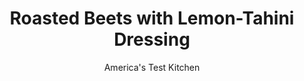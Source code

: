 ---
layout: ../../layouts/MarkdownPostLayout.astro
title: Roasted Beets with Lemon-Tahini Dressing
author: America's Test Kitchen
pubDate: 2023-03-15
description: "The key to well-seasoned beets lies in prepping them before—rather than after—cooking."
image_url: https://res.cloudinary.com/hksqkdlah/image/upload/ar_1:1,c_fill,dpr_2.0,f_auto,fl_lossy.progressive.strip_profile,g_faces:auto,q_auto:low,w_344/SFS_RoastedBeetsLemonTahiniDressing-20_nyqhmj
tags: ["Side Dishes","Vegetables"]
calories: 1154
protein: 4
carbohydrates: 12
fats: 12
fiber: 5
ingredients: ["2 tablespoons, tahini","2 tablespoons, lemon juice","1 tablespoon, extra-virgin olive oil","1 tablespoon, water","1 teaspoon, minced fresh thyme","1 , garlic clove, minced","¼ teaspoon, table salt","2 pounds, beets, trimmed, peeled, and cut into ½-inch-thick wedges","3 tablespoons, extra-virgin olive oil","4 , garlic cloves, smashed and peeled","12 fresh, thyme sprigs","2 , bay leaves","1 teaspoon, table salt","½ teaspoon, pepper","¾ cup, water","2 teaspoons, sesame seeds, toasted","2 teaspoons, minced fresh chives"]
serves: 6
time: "2 hours, plus 20 minutes cooling"
instructions: ["FOR THE DRESSING : Whisk all ingredients in medium bowl until smooth; set aside. (Dressing can be refrigerated for up to 2 days; stir to recombine and thin with water or lemon juice as needed before serving.)","FOR THE BEETS: Adjust oven rack to middle position and heat oven to 450 degrees. Toss beets with oil, garlic, thyme sprigs, bay leaves, salt, and pepper in large bowl until evenly coated. Transfer beets to 13 by 9-inch baking pan. Pour water into pan; cover tightly with aluminum foil; and roast until beets can be easily pierced with paring knife, 1 to 1¼ hours.","Remove pan from oven. Carefully remove foil, letting steam escape away from you, and return pan to oven. Roast until edges of beets are beginning to caramelize, 15 to 20 minutes. Discard garlic, thyme sprigs, and bay leaves. Let beets cool for 20 minutes.","Spread dressing evenly over serving platter. Arrange beets on top of dressing, then sprinkle with sesame seeds and chives. Serve warm or at room temperature."]
nutrition: ["574 mg Potassium, K","114 mg Phosphorus, P","89 mg Calcium, Ca","3 mg Iron, Fe","54 mg Magnesium, Mg","494 mg Sodium, Na","12 g Total lipid (fat)","7 g Fatty acids, total monounsaturated","2 g Fatty acids, total polyunsaturated","20 mg Vitamin C, total ascorbic acid","1 g Fatty acids, total saturated","5 g Fiber, total dietary","175 µg Folate, food","10 g Sugars, total","6 µg Vitamin K (phylloquinone)","175 g Water","18 g Carbohydrate, by difference","175 µg Folate, DFE","4 g Protein","1 mg Vitamin E (alpha-tocopherol)","19 µg Vitamin A, RAE","12 g Carbohydrates (net)","192 kcal Energy","1154 calories"]
notes: "To ensure even cooking, we recommend using beets of similar size—roughly 2 to 3 inches in diameter. If your beets are larger, cut the wedges in half crosswise. Toast the sesame seeds in a dry skillet over medium heat until fragrant (about 3 minutes); immediately remove the skillet from the heat to prevent scorching."
---